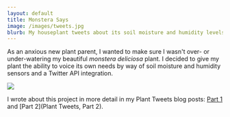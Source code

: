 ```yaml
---
layout: default
title: Monstera Says
image: /images/tweets.jpg
blurb: My houseplant tweets about its soil moisture and humidity levels several times daily.
---
```

As an anxious new plant parent, I wanted to make sure I wasn't over- or
under-watering my beautiful *monstera deliciosa* plant. I decided to give my
plant the ability to voice its own needs by way of soil moisture and humidity
sensors and a Twitter API integration.

![](http://sarabee.github.io/images/arduino.jpg)

I wrote about this project in more detail in my Plant Tweets blog posts: [Part
1](/2020/04/19/plant-tweets-part-1/) and [Part 2](Plant Tweets,
Part 2).
